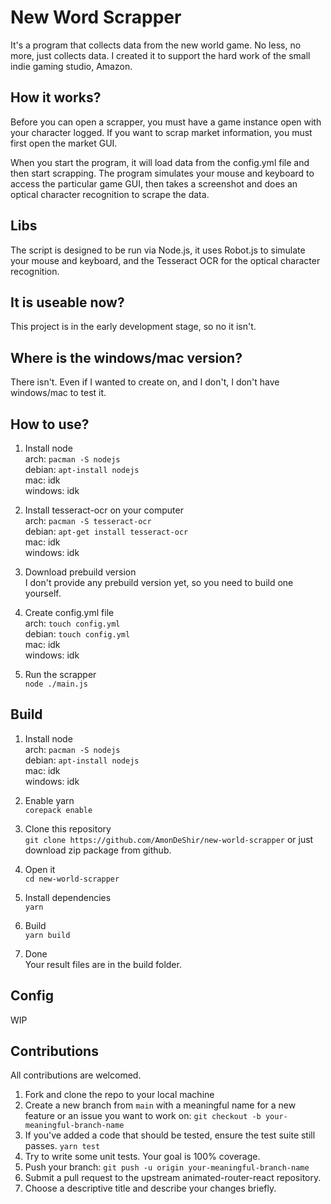 # New Word Scrapper
It's a program that collects data from the new world game. No less, no more, just collects data.
I created it to support the hard work of the small indie gaming studio, Amazon.

## How it works?
Before you can open a scrapper, you must have a game instance open with your character logged. If you want to scrap market information, you must first open the market GUI.

When you start the program, it will load data from the config.yml file and then start scrapping. The program simulates your mouse and keyboard to access the particular game GUI, then takes a screenshot and does an optical character recognition to scrape the data.

## Libs
The script is designed to be run via Node.js, it uses Robot.js to simulate your mouse and keyboard, and the Tesseract OCR for the optical character recognition.

## It is useable now?
This project is in the early development stage, so no it isn't.

## Where is the windows/mac version?
There isn't. Even if I wanted to create on, and I don't, I don't have windows/mac to test it.

## How to use?
1. Install node
<br> arch: `pacman -S nodejs`
<br> debian: `apt-install nodejs`
<br> mac: idk
<br> windows: idk

2. Install tesseract-ocr on your computer 
<br>arch: `pacman -S tesseract-ocr`
<br>debian: `apt-get install tesseract-ocr`
<br>mac: idk
<br>windows: idk

3. Download prebuild version
<br>I don't provide any prebuild version yet, so you need to build one yourself.

4. Create config.yml file
<br> arch: `touch config.yml`
<br> debian: `touch config.yml`
<br> mac: idk
<br> windows: idk

5. Run the scrapper
<br> `node ./main.js`

## Build
1. Install node
<br> arch: `pacman -S nodejs`
<br> debian: `apt-install nodejs`
<br> mac: idk
<br> windows: idk

4. Enable yarn
<br> `corepack enable`

5. Clone this repository <br>
`git clone https://github.com/AmonDeShir/new-world-scrapper` or just download zip package from github. 

7. Open it
<br> `cd new-world-scrapper`

6. Install dependencies
<br> `yarn`

7. Build
<br> `yarn build`

8. Done
<br> Your result files are in the build folder.

## Config
WIP

## Contributions
All contributions are welcomed.

1. Fork and clone the repo to your local machine
2. Create a new branch from `main` with a meaningful name for a new feature or an issue you want to work on: `git checkout -b your-meaningful-branch-name`
3. If you've added a code that should be tested, ensure the test suite still passes. `yarn test`
4. Try to write some unit tests. Your goal is 100% coverage.
5. Push your branch: `git push -u origin your-meaningful-branch-name`
6. Submit a pull request to the upstream animated-router-react repository.
7. Choose a descriptive title and describe your changes briefly.
